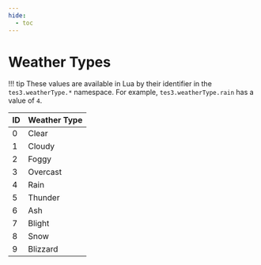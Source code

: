 ```yaml
---
hide:
  - toc
---
```


# Weather Types

!!! tip
	These values are available in Lua by their identifier in the `tes3.weatherType.*` namespace. For example, `tes3.weatherType.rain` has a value of `4`.

ID | Weather Type
-- | ---------------------
0  | Clear
1  | Cloudy
2  | Foggy
3  | Overcast
4  | Rain
5  | Thunder
6  | Ash
7  | Blight
8  | Snow
9  | Blizzard